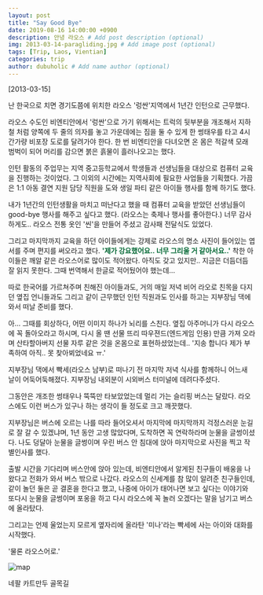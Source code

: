 ```yaml
---
layout: post
title: "Say Good Bye"
date: 2019-08-16 14:00:00 +0900
description: 안녕 라오스 # Add post description (optional)
img: 2013-03-14-paragliding.jpg # Add image post (optional)
tags: [Trip, Laos, Vientian]
categories: trip
author: dubuholic # Add name author (optional)
---
```



[2013-03-15] 

난 한국으로 치면 경기도쯤에 위치한 라오스 '렁싼'지역에서 1년간 인턴으로 근무했다.  

라오스 수도인 비엔티안에서 '렁싼'으로 가기 위해서는 트럭의 뒷부분을 개조해서 지하철 처럼 양쪽에 두 줄의 의자를 놓고 가운데에는 짐을 둘 수 있게 한 
썽태우를 타고 4시간가량 비포장 도로를 달려가야 한다. 
한 번 비엔티안을 다녀오면 온 몸은 적갈색 모래 범벅이 되어 머리를 감으면 붉은 흙물이 흘러나오고는 했다.  

인턴 활동의 주업무는 지역 중고등학교에서 학생들과 선생님들을 대상으로 컴퓨터 교육을 진행하는 것이었다.
그 이외의 시간에는 지역사회에 필요한 사업들을 기획했다. 가끔은 1:1 아동 결연 지원 담당 직원을 도와 생일 파티 같은 아이들 행사를 함께 하기도 했다.  

내가 1년간의 인턴생활을 마치고 떠난다고 했을 때 컴퓨터 교육을 받았던 선생님들이 good-bye 행사를 해주고 싶다고 했다. (라오스는 축제나 행사를 좋아한다.) 
너무 감사하게도.. 라오스 전통 옷인 '씬'을 만들어 주셨고 감사패 전달식도 있었다.  

그리고 마지막까지 교육을 하던 아이들에게는 강제로 라오스의 명소 사진이 들어있는 엽서를 주며 편지를 써오라고 했다. 
<span style="color:#006733">**'제가 강요했어요.. 너무 그리울 거 같아서요..'**</span> 
착한 아이들은 깨알 같은 라오스어로 많이도 적어왔다. 아직도 갖고 있지만.. 지금은 더듬더듬 잘 읽지 못한다. 그때 번역해서 한글로 적어뒀어야 했는데...  

따로 한국어를 가르쳐주며 친해진 아이들과도, 거의 매일 저녁 비어 라오로 친목을 다지던 옆집 언니들과도 
그리고 같이 근무했던 인턴 직원과도 인사를 하고는 지부장님 댁에 와서 떠날 준비를 했다.  

아... 그때를 회상하다, 어떤 이미지 하나가 뇌리를 스친다. 옆집 아주머니가 다시 라오스에 꼭 돌아오라고 하시며, 
다시 올 땐 선물 뜨리 따우젼드(엔드게임 인용) 만큼 가져 오라며 산타할아버지 선물 자루 같은 것을 온몸으로 표현하셨었는데.. 
'지송 합니다 제가 부족하여 아직.. 못 찾아뵈었네요 ㅠ.'  

지부장님 댁에서 빡세(라오스 남부)로 떠나기 전 마지막 저녁 식사를 함께하니 어느새 날이 어둑어둑해졌다. 
지부장님 내외분이 시외버스 터미널에 데려다주셨다. 

그동안은 개조한 썽태우나 뚝뚝만 타보았었는데 멀리 가는 슬리핑 버스는 달랐다. 라오스에도 이런 버스가 있구나 하는 생각이 들 정도로 크고 깨끗했다.  

지부장님은 버스에 오르는 나를 따라 들어오셔서 마지막에 마지막까지 걱정스러운 눈길로 잘 갈 수 있겠냐며, 
1년 동안 고생 많았다며, 도착하면 꼭 연락하라며 눈물을 글썽이셨다. 
나도 덩달아 눈물을 글썽이며 우린 버스 안 침대에 앉아 마지막으로 사진을 찍고 작별인사를 했다.  

출발 시간을 기다리며 버스안에 앉아 있는데, 비엔티안에서 알게된 친구들이 배웅을 나왔다고 전화가 와서 버스 밖으로 나갔다. 라오스의 신세계를 참 많이 알려준 친구들인데, 
같이 놀던 둘은 곧 결혼을 한다고 했고, 나중에 아이가 태어나면 보고 싶다는 이야기와 
또다시 눈물을 글썽이며 포옹을 하고 다시 라오스에 꼭 놀러 오겠다는 말을 남기고 버스에 올라탔다.  

그리고는 언제 울었는지 모르게 옆자리에 올라탄 '미나'라는 빡세에 사는 아이와 대화를 시작했다.  

'물론 라오스어로.'


![map]({{site.baseurl}}/assets/img/2019-08-16.jpg)
<p class="page-caption">네팔 카트만두 골목길</p>